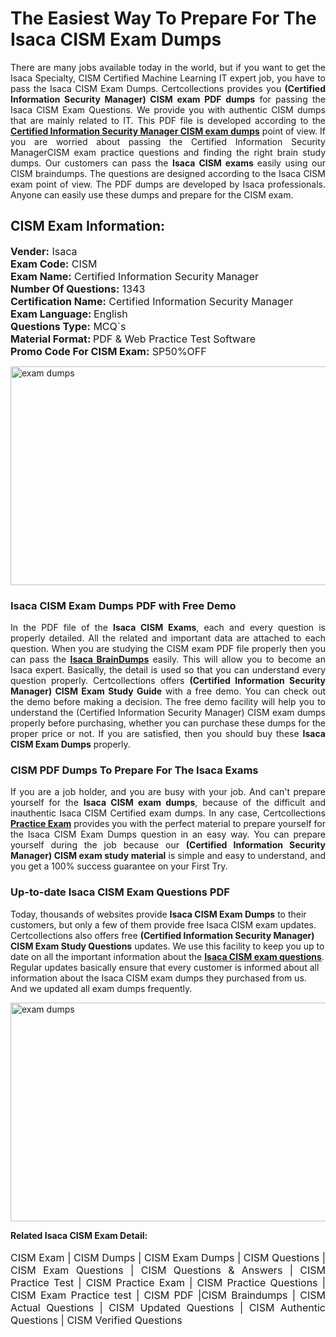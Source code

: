 <h1>The Easiest Way To Prepare For The Isaca CISM Exam Dumps</h1> <p style="text-align:justify">There are many jobs available today in the world, but if you want to get the Isaca Specialty, CISM Certified Machine Learning IT expert job, you have to pass the Isaca CISM Exam Dumps. Certcollections provides you <strong>(Certified Information Security Manager) CISM exam PDF dumps</strong> for passing the Isaca CISM Exam Questions. We provide you with authentic CISM dumps that are mainly related to IT. This PDF file is developed according to the <a href="https://www.certsofficial.com/isaca/cism-questions"><strong>Certified Information Security Manager CISM exam dumps</strong></a> point of view. If you are worried about passing the Certified Information Security ManagerCISM exam practice questions and finding the right brain study dumps. Our customers can pass the <strong>Isaca CISM exams </strong>easily using our CISM braindumps. The questions are designed according to the Isaca CISM exam point of view. The PDF dumps are developed by Isaca professionals. Anyone can easily use these dumps and prepare for the CISM exam.</p> <h2><strong>CISM Exam Information:</strong></h2> <p><span style="font-size:16px"><strong>Vender:</strong> Isaca<br /> <strong>Exam Code:</strong> CISM<br /> <strong>Exam Name:</strong> Certified Information Security Manager<br /> <strong>Number Of Questions:</strong> 1343<br /> <strong>Certification Name:</strong> Certified Information Security Manager<br /> <strong>Exam Language: </strong>English<br /> <strong>Questions Type:</strong> MCQ`s<br /> <strong>Material Format: </strong>PDF & Web Practice Test Software<br /> <strong>Promo Code For CISM Exam:</strong> SP50%OFF</span></p> <p><a href="https://www.certsofficial.com/isaca/cism-questions" rel="no-follow"><img alt="exam dumps" src="https://www.certcollections.com/uploads/content/certsofficial.jpg" style="height:350px; width:750px" /></a></p> <h3><strong>Isaca CISM Exam Dumps PDF with Free Demo</strong></h3> <p style="text-align:justify">In the PDF file of the <strong>Isaca CISM Exams</strong>, each and every question is properly detailed. All the related and important data are attached to each question. When you are studying the CISM exam PDF file properly then you can pass the <a href="https://www.certsofficial.com/isaca-dumps"><strong>Isaca BrainDumps</strong></a> easily. This will allow you to become an Isaca expert. Basically, the detail is used so that you can understand every question properly. Certcollections offers <strong>(Certified Information Security Manager) CISM Exam Study Guide</strong> with a free demo. You can check out the demo before making a decision. The free demo facility will help you to understand the (Certified Information Security Manager) CISM exam dumps properly before purchasing, whether you can purchase these dumps for the proper price or not. If you are satisfied, then you should buy these <strong>Isaca CISM Exam Dumps</strong> properly.</p> <h3><strong>CISM PDF Dumps To Prepare For The Isaca Exams</strong></h3> <p style="text-align:justify">If you are a job holder, and you are busy with your job. And can't prepare yourself for the <strong>Isaca CISM exam dumps</strong>, because of the difficult and inauthentic Isaca CISM Certified exam dumps. In any case, Certcollections <strong><a href="https://www.certsofficial.com/">Practice Exam</a></strong> provides you with the perfect material to prepare yourself for the Isaca CISM Exam Dumps question in an easy way. You can prepare yourself during the job because our <strong>(Certified Information Security Manager) CISM exam study material</strong> is simple and easy to understand, and you get a 100% success guarantee on your First Try.</p> <h3><strong>Up-to-date Isaca CISM Exam Questions PDF</strong></h3> <p>Today, thousands of websites provide <strong>Isaca CISM Exam Dumps</strong> to their customers, but only a few of them provide free Isaca CISM exam updates. Certcollections also offers free <strong>(Certified Information Security Manager) CISM Exam Study Questions</strong> updates. We use this facility to keep you up to date on all the important information about the <a href="https://www.certsofficial.com/isaca/cism-questions"><strong>Isaca CISM exam questions</strong></a>. Regular updates basically ensure that every customer is informed about all information about the Isaca CISM exam dumps they purchased from us. And we updated all exam dumps frequently.</p> <p><a href="https://www.certsofficial.com/isaca/cism-questions"><img alt="exam dumps " src="https://www.certcollections.com/uploads/content/certsofficial2.jpg" style="height:350px; width:750px" /></a></p> <p style="text-align:justify"><span style="font-size:14px"><strong>Related Isaca CISM Exam Detail:</strong></span><br /> <br /> <span style="font-size:16px">CISM Exam | CISM Dumps | CISM Exam Dumps | CISM Questions | CISM Exam Questions | CISM Questions & Answers | CISM Practice Test | CISM Practice Exam | CISM Practice Questions | CISM Exam Practice test | CISM PDF |CISM Braindumps | CISM Actual Questions | CISM Updated Questions | CISM Authentic Questions | CISM Verified Questions</span></p>
